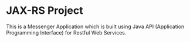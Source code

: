 # JAX-RS Project
This is a Messenger Application which is built using Java API (Application Programming Interface) for Restful Web Services.
